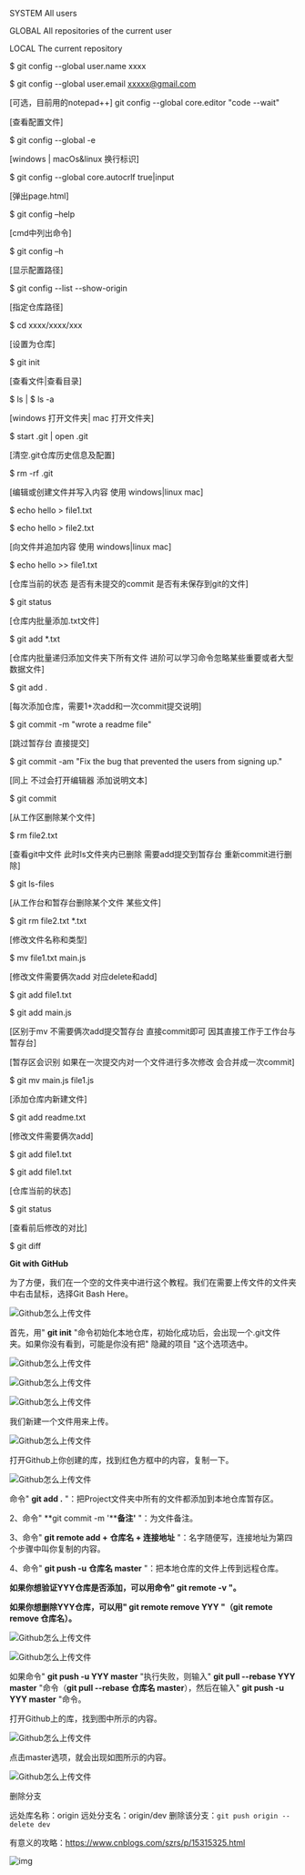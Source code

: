 SYSTEM All users 

GLOBAL All repositories of the current user

LOCAL The current repository

 

$ git config --global user.name xxxx

 

$ git config --global user.email xxxxx@gmail.com

 

[可选，目前用的notepad++]
 git config --global core.editor "code --wait"

 

[查看配置文件]

$ git config --global -e

 

[windows | macOs&linux 换行标识]

$ git config --global core.autocrlf true|input

 

[弹出page.html]

$ git config –help

 

[cmd中列出命令]

$ git config –h

 

[显示配置路径]

$ git config --list --show-origin

 

 

[指定仓库路径]

$ cd xxxx/xxxx/xxx

 

[设置为仓库]

$ git init

 

[查看文件|查看目录]

$ ls | $ ls -a

 

[windows 打开文件夹| mac 打开文件夹]

$ start .git | open .git

 

[清空.git仓库历史信息及配置]

$ rm -rf .git

 

[编辑或创建文件并写入内容 使用 windows|linux mac]

$ echo hello > file1.txt

$ echo hello > file2.txt

 

[向文件并追加内容 使用 windows|linux mac]

$ echo hello >> file1.txt

 

[仓库当前的状态 是否有未提交的commit 是否有未保存到git的文件]

$ git status

 

[仓库内批量添加.txt文件]

$ git add *.txt

 

[仓库内批量递归添加文件夹下所有文件 进阶可以学习命令忽略某些重要或者大型数据文件]

$ git add .

 



[每次添加仓库，需要1+次add和一次commit提交说明]

$ git commit -m "wrote a readme file"

 

[跳过暂存台 直接提交]

$ git commit -am "Fix the bug that prevented the users from signing up."

 

[同上 不过会打开编辑器 添加说明文本]

$ git commit

 

[从工作区删除某个文件]

$ rm file2.txt

 

[查看git中文件 此时ls文件夹内已删除 需要add提交到暂存台 重新commit进行删除]

$ git ls-files

 

[从工作台和暂存台删除某个文件 某些文件]

$ git rm file2.txt *.txt

 

[修改文件名称和类型]

$ mv file1.txt main.js

 

[修改文件需要俩次add 对应delete和add]

$ git add file1.txt 

$ git add main.js

 

[区别于mv 不需要俩次add提交暂存台 直接commit即可 因其直接工作于工作台与暂存台]

[暂存区会识别 如果在一次提交内对一个文件进行多次修改 会合并成一次commit]

$ git mv main.js file1.js

 

 

[添加仓库内新建文件]

$ git add readme.txt

 

[修改文件需要俩次add]

$ git add file1.txt 

$ git add file1.txt

 

 

[仓库当前的状态]

$ git status

 

[查看前后修改的对比]

$ git diff

 

**Git with GitHub**

 

为了方便，我们在一个空的文件夹中进行这个教程。我们在需要上传文件的文件夹中右击鼠标，选择Git Bash Here。

![Github怎么上传文件](file:///C:/Users/Ncsf7101/AppData/Local/Temp/msohtmlclip1/01/clip_image001.png)

首先，用" **git init** "命令初始化本地仓库，初始化成功后，会出现一个.git文件夹。如果你没有看到，可能是你没有把" 隐藏的项目 "这个选项选中。

![Github怎么上传文件](file:///C:/Users/Ncsf7101/AppData/Local/Temp/msohtmlclip1/01/clip_image002.png)

![Github怎么上传文件](file:///C:/Users/Ncsf7101/AppData/Local/Temp/msohtmlclip1/01/clip_image003.png)

![Github怎么上传文件](file:///C:/Users/Ncsf7101/AppData/Local/Temp/msohtmlclip1/01/clip_image004.png)

我们新建一个文件用来上传。

![Github怎么上传文件](file:///C:/Users/Ncsf7101/AppData/Local/Temp/msohtmlclip1/01/clip_image005.png)

打开Github上你创建的库，找到红色方框中的内容，复制一下。

![Github怎么上传文件](file:///C:/Users/Ncsf7101/AppData/Local/Temp/msohtmlclip1/01/clip_image006.png)

命令" **git add .** "：把Project文件夹中所有的文件都添加到本地仓库暂存区。

2、命令" **git commit -m '****备注'** "：为文件备注。

3、命令" **git remote add +** **仓库名 + 连接地址** "：名字随便写，连接地址为第四个步骤中叫你复制的内容。

4、命令" **git push -u** **仓库名 master** "：把本地仓库的文件上传到远程仓库。

**如果你想验证YYY仓库是否添加，可以用命令" git remote -v "。**

**如果你想删除YYY仓库，可以用" git remote remove YYY "（git remote remove 仓库名）。**

![Github怎么上传文件](file:///C:/Users/Ncsf7101/AppData/Local/Temp/msohtmlclip1/01/clip_image007.png)

![Github怎么上传文件](file:///C:/Users/Ncsf7101/AppData/Local/Temp/msohtmlclip1/01/clip_image008.png)

如果命令" **git push -u YYY master** "执行失败，则输入" **git pull --rebase YYY master** "命令（**git pull --rebase** **仓库名 master**），然后在输入" **git push -u YYY master** "命令。

打开Github上的库，找到图中所示的内容。

![Github怎么上传文件](file:///C:/Users/Ncsf7101/AppData/Local/Temp/msohtmlclip1/01/clip_image009.png)

点击master选项，就会出现如图所示的内容。

![Github怎么上传文件](file:///C:/Users/Ncsf7101/AppData/Local/Temp/msohtmlclip1/01/clip_image010.png)

 

 

 

删除分支

远处库名称：origin
 远处分支名：origin/dev
 删除该分支：`git push origin --delete dev`

 

 

有意义的攻略：https://www.cnblogs.com/szrs/p/15315325.html

 

 

![img](file:///C:/Users/Ncsf7101/AppData/Local/Temp/msohtmlclip1/01/clip_image012.jpg)